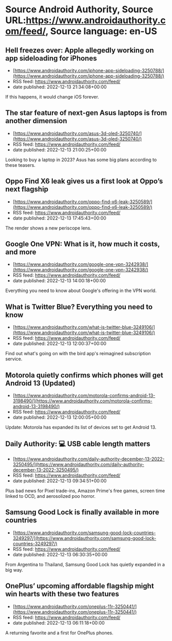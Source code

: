 # Source Android Authority, Source URL:https://www.androidauthority.com/feed/, Source language: en-US

## Hell freezes over: Apple allegedly working on app sideloading for iPhones
 - [https://www.androidauthority.com/iphone-app-sideloading-3250788/](https://www.androidauthority.com/iphone-app-sideloading-3250788/)
 - RSS feed: https://www.androidauthority.com/feed/
 - date published: 2022-12-13 21:34:08+00:00

If this happens, it would change iOS forever.

## The star feature of next-gen Asus laptops is from another dimension
 - [https://www.androidauthority.com/asus-3d-oled-3250740/](https://www.androidauthority.com/asus-3d-oled-3250740/)
 - RSS feed: https://www.androidauthority.com/feed/
 - date published: 2022-12-13 21:00:25+00:00

Looking to buy a laptop in 2023? Asus has some big plans according to these teasers.

## Oppo Find X6 leak gives us a first look at Oppo’s next flagship
 - [https://www.androidauthority.com/oppo-find-x6-leak-3250589/](https://www.androidauthority.com/oppo-find-x6-leak-3250589/)
 - RSS feed: https://www.androidauthority.com/feed/
 - date published: 2022-12-13 17:45:43+00:00

The render shows a new periscope lens.

## Google One VPN: What is it, how much it costs, and more
 - [https://www.androidauthority.com/google-one-vpn-3242938/](https://www.androidauthority.com/google-one-vpn-3242938/)
 - RSS feed: https://www.androidauthority.com/feed/
 - date published: 2022-12-13 14:00:18+00:00

Everything you need to know about Google's offering in the VPN world.

## What is Twitter Blue? Everything you need to know
 - [https://www.androidauthority.com/what-is-twitter-blue-3249106/](https://www.androidauthority.com/what-is-twitter-blue-3249106/)
 - RSS feed: https://www.androidauthority.com/feed/
 - date published: 2022-12-13 12:00:37+00:00

Find out what's going on with the bird app's reimagined subscription service.

## Motorola quietly confirms which phones will get Android 13 (Updated)
 - [https://www.androidauthority.com/motorola-confirms-android-13-3198490/](https://www.androidauthority.com/motorola-confirms-android-13-3198490/)
 - RSS feed: https://www.androidauthority.com/feed/
 - date published: 2022-12-13 12:00:05+00:00

Update: Motorola has expanded its list of devices set to get Android 13.

## Daily Authority: 💻 USB cable length matters
 - [https://www.androidauthority.com/daily-authority-december-13-2022-3250495/](https://www.androidauthority.com/daily-authority-december-13-2022-3250495/)
 - RSS feed: https://www.androidauthority.com/feed/
 - date published: 2022-12-13 09:34:51+00:00

Plus bad news for Pixel trade-ins, Amazon Prime's free games, screen time linked to OCD, and aerosolized poo horror.

## Samsung Good Lock is finally available in more countries
 - [https://www.androidauthority.com/samsung-good-lock-countries-3249297/](https://www.androidauthority.com/samsung-good-lock-countries-3249297/)
 - RSS feed: https://www.androidauthority.com/feed/
 - date published: 2022-12-13 06:30:35+00:00

From Argentina to Thailand, Samsung Good Lock has quietly expanded in a big way.

## OnePlus’ upcoming affordable flagship might win hearts with these two features
 - [https://www.androidauthority.com/oneplus-11r-3250441/](https://www.androidauthority.com/oneplus-11r-3250441/)
 - RSS feed: https://www.androidauthority.com/feed/
 - date published: 2022-12-13 06:11:18+00:00

A returning favorite and a first for OnePlus phones.
